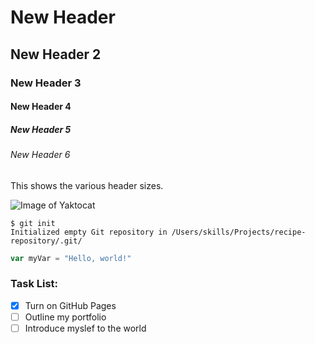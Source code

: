 # New Header 
## New Header 2
### New Header 3
#### New Header 4
##### New Header 5
###### New Header 6

This shows the various header sizes. 

![Image of Yaktocat](https://octodex.github.com/images/yaktocat.png)

```
$ git init
Initialized empty Git repository in /Users/skills/Projects/recipe-repository/.git/
```

```javascript
var myVar = "Hello, world!"
```

### Task List:

- [X] Turn on GitHub Pages
- [ ] Outline my portfolio
- [ ] Introduce myslef to the world
